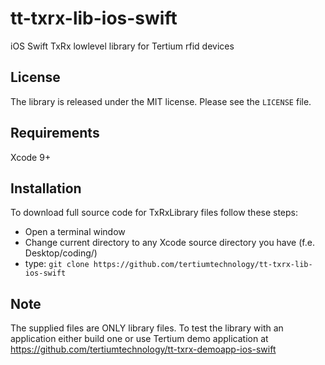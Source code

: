 # tt-txrx-lib-ios-swift
iOS Swift TxRx lowlevel library for Tertium rfid devices

## License
The library is released under the MIT license. Please see the `LICENSE` file.

## Requirements
Xcode 9+

## Installation
To download full source code for TxRxLibrary files follow these steps:

- Open a terminal window
- Change current directory to any Xcode source directory you have (f.e. Desktop/coding/)
- type: ```git clone https://github.com/tertiumtechnology/tt-txrx-lib-ios-swift```

## Note
The supplied files are ONLY library files. To test the library with an application either build one or use Tertium demo application at https://github.com/tertiumtechnology/tt-txrx-demoapp-ios-swift
